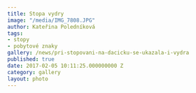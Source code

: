 ```yaml
---
title: Stopa vydry
image: "/media/IMG_7808.JPG"
author: Kateřina Poledníková
tags:
- stopy
- pobytové znaky
gallery: /news/pri-stopovani-na-dacicku-se-ukazala-i-vydra
published: true
date: 2017-02-05 10:11:25.000000000 Z
category: gallery
layout: photo
---
```

